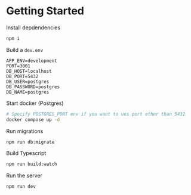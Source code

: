 # Getting Started
Install depdendencies
```bash
npm i
```

Build a `dev.env`
```
APP_ENV=development
PORT=3001
DB_HOST=localhost
DB_PORT=5432
DB_USER=postgres
DB_PASSWORD=postgres
DB_NAME=postgres
```

Start docker (Postgres)
```bash
# Specify POSTGRES_PORT env if you want to ues port other than 5432
docker compose up -d
```

Run migrations
```bash
npm run db:migrate
```

Build Typescript
```bash
npm run build:watch
```

Run the server
```bash
npm run dev
```
